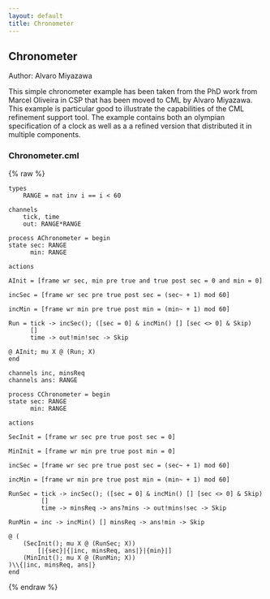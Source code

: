 ```yaml
---
layout: default
title: Chronometer
---
```


## Chronometer
Author: Alvaro Miyazawa


This simple chronometer example has been taken from the PhD work from Marcel
Oliveira in CSP that has been moved to CML by Alvaro Miyazawa. This example
is particular good to illustrate the capabilities of the CML refinement support
tool. The example contains both an olympian specification of a clock as well as
a a refined version that distributed it in multiple components.


### Chronometer.cml

{% raw %}
~~~
types
	RANGE = nat inv i == i < 60
	
channels
	tick, time
	out: RANGE*RANGE	
	
process AChronometer = begin
state sec: RANGE
	  min: RANGE
	  
actions

AInit = [frame wr sec, min pre true and true post sec = 0 and min = 0]

incSec = [frame wr sec pre true post sec = (sec~ + 1) mod 60]	  

incMin = [frame wr min pre true post min = (min~ + 1) mod 60]

Run = tick -> incSec(); ([sec = 0] & incMin() [] [sec <> 0] & Skip)
      []
      time -> out!min!sec -> Skip

@ AInit; mu X @ (Run; X)
end

channels inc, minsReq
channels ans: RANGE

process CChronometer = begin
state sec: RANGE
	  min: RANGE

actions

SecInit = [frame wr sec pre true post sec = 0]

MinInit = [frame wr min pre true post min = 0]

incSec = [frame wr sec pre true post sec = (sec~ + 1) mod 60]	  

incMin = [frame wr min pre true post min = (min~ + 1) mod 60]

RunSec = tick -> incSec(); ([sec = 0] & incMin() [] [sec <> 0] & Skip)
		 []
		 time -> minsReq -> ans?mins -> out!mins!sec -> Skip

RunMin = inc -> incMin() [] minsReq -> ans!min -> Skip

@ (
	(SecInit(); mu X @ (RunSec; X)) 
		[|{sec}|{|inc, minsReq, ans|}|{min}|]
	(MinInit(); mu X @ (RunMin; X))
)\\{|inc, minsReq, ans|}
end
~~~
{% endraw %}

